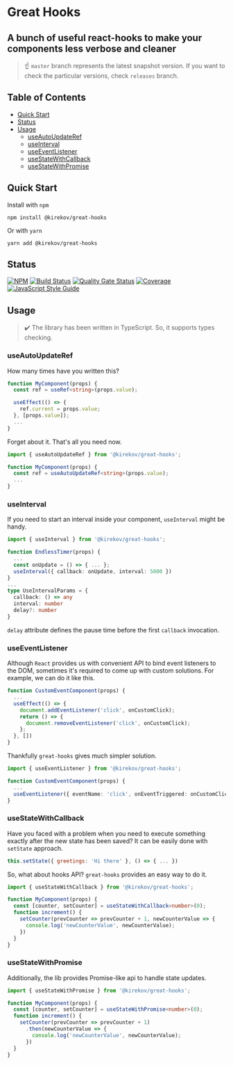 # Great Hooks

## A bunch of useful react-hooks to make your components less verbose and cleaner

> :point_up: `master` branch represents the latest snapshot version. If you want to check the particular versions, check `releases` branch.

## Table of Contents
* [Quick Start](#quick-start)
* [Status](#status)
* [Usage](#usage)
  * [useAutoUpdateRef](#useautoupdateref)
  * [useInterval](#useinterval)
  * [useEventListener](#useeventlistener)
  * [useStateWithCallback](#usestatewithcallback)
  * [useStateWithPromise](#usestatewithpromise)

## Quick Start
Install with `npm`
```shell script
npm install @kirekov/great-hooks
```
Or with `yarn`
```shell script
yarn add @kirekov/great-hooks
```

## Status
[![NPM](https://img.shields.io/npm/v/@kirekov/great-hooks)](https://www.npmjs.com/package/@kirekov/great-hooks)
[![Build Status](https://travis-ci.com/SimonHarmonicMinor/great-hooks.svg?branch=master)](https://travis-ci.com/SimonHarmonicMinor/great-hooks)
[![Quality Gate Status](https://sonarcloud.io/api/project_badges/measure?project=SimonHarmonicMinor_great-hooks&metric=alert_status)](https://sonarcloud.io/dashboard?id=SimonHarmonicMinor_great-hooks)
[![Coverage](https://sonarcloud.io/api/project_badges/measure?project=SimonHarmonicMinor_great-hooks&metric=coverage)](https://sonarcloud.io/dashboard?id=SimonHarmonicMinor_great-hooks)
[![JavaScript Style Guide](https://img.shields.io/badge/code_style-standard-brightgreen.svg)](https://standardjs.com)

## Usage

> :heavy_check_mark: The library has been written in TypeScript. So, it supports types checking.

### useAutoUpdateRef
How many times have you written this?
```typescript
function MyComponent(props) {
  const ref = useRef<string>(props.value);

  useEffect(() => {
    ref.current = props.value;
  }, [props.value]);
  ...
}
```
Forget about it. That's all you need now.
```typescript
import { useAutoUpdateRef } from '@kirekov/great-hooks';

function MyComponent(props) {
  const ref = useAutoUpdateRef<string>(props.value);
  ...
}
```

### useInterval
If you need to start an interval inside your component, `useInterval` might be handy.

```typescript
import { useInterval } from '@kirekov/great-hooks';

function EndlessTimer(props) {
  ...
  const onUpdate = () => { ... };
  useInterval({ callback: onUpdate, interval: 5000 })
}
...
type UseIntervalParams = {
  callback: () => any
  interval: number
  delay?: number
}
```

`delay` attribute defines the pause time before the first `callback` invocation.


### useEventListener
Although `React` provides us with convenient API to bind event listeners to the DOM,
sometimes it's required to come up with custom solutions. For example, we can do it like this.

```typescript
function CustomEventComponent(props) {
  ...
  useEffect(() => {
    document.addEventListener('click', onCustomClick);
    return () => {
      document.removeEventListener('click', onCustomClick);
    };
  }, [])
}
```

Thankfully `great-hooks` gives much simpler solution.
```typescript
import { useEventListener } from '@kirekov/great-hooks';

function CustomEventComponent(props) {
  ...
  useEventListener({ eventName: 'click', onEventTriggered: onCustomClick, eventTarget: document });
}
```

### useStateWithCallback
Have you faced with a problem when you need to execute something exactly after the new state has been saved?
It can be easily done with `setState` approach.

```javascript
this.setState({ greetings: 'Hi there' }, () => { ... })
```
So, what about hooks API? `great-hooks` provides an easy way to do it.

```typescript
import { useStateWithCallback } from '@kirekov/great-hooks';

function MyComponent(props) {
  const [counter, setCounter] = useStateWithCallback<number>(0);
  function increment() {
    setCounter(prevCounter => prevCounter + 1, newCounterValue => {
      console.log('newCounterValue', newCounterValue);
    })
  }
}
```

### useStateWithPromise
Additionally, the lib provides Promise-like api to handle state updates.

```typescript
import { useStateWithPromise } from '@kirekov/great-hooks';

function MyComponent(props) {
  const [counter, setCounter] = useStateWithPromise<number>(0);
  function increment() {
    setCounter(prevCounter => prevCounter + 1)
      .then(newCounterValue => {
        console.log('newCounterValue', newCounterValue);
      })
  }
}
```
